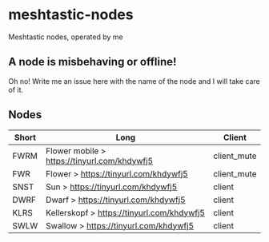 # meshtastic-nodes
Meshtastic nodes, operated by me

## A node is misbehaving or offline!

Oh no! Write me an issue here with the name of the node and I will take care of it. 

## Nodes

| Short| Long                                         | Client      |
| -----| -------------------------------------------- | ------------|
| FWRM | Flower mobile > https://tinyurl.com/khdywfj5 | client_mute |
| FWR  | Flower > https://tinyurl.com/khdywfj5        | client_mute |
| SNST | Sun > https://tinyurl.com/khdywfj5           | client      |
| DWRF | Dwarf > https://tinyurl.com/khdywfj5         | client      |
| KLRS | Kellerskopf > https://tinyurl.com/khdywfj5   | client      |
| SWLW | Swallow > https://tinyurl.com/khdywfj5       | client      |

